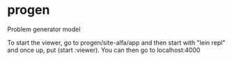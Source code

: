 # progen
Problem generator model

To start the viewer, go to progen/site-alfa/app and then start with "lein repl" and once up, put (start :viewer).
You can then go to localhost:4000
